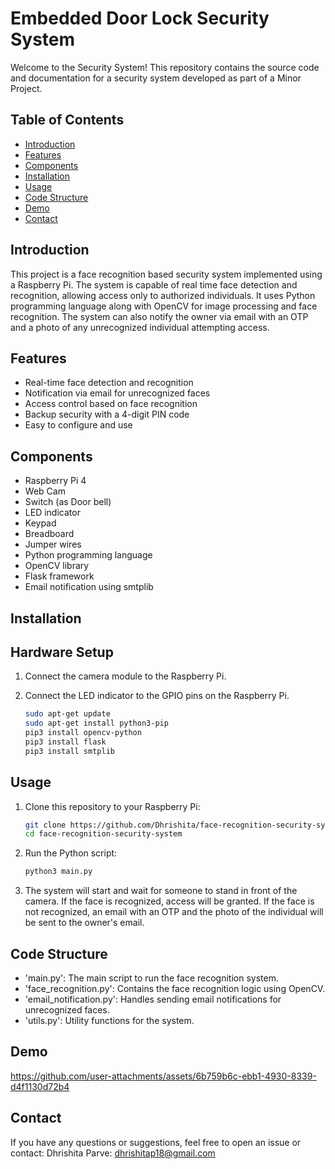 # Embedded Door Lock Security System

Welcome to the Security System! This repository contains the source code and documentation for a security system developed as part of a Minor Project.

## Table of Contents

- [Introduction](#introduction)
- [Features](#features)
- [Components](#components)
- [Installation](#installation)
- [Usage](#usage)
- [Code Structure](#code-structure)
- [Demo](#demo)
- [Contact](#contact)

## Introduction

This project is a face recognition based security system implemented using a Raspberry Pi. The system is capable of real time face detection and recognition, allowing access only to authorized individuals. It uses Python programming language along with OpenCV for image processing and face recognition. The system can also notify the owner via email with an OTP and a photo of any unrecognized individual attempting access.

## Features

- Real-time face detection and recognition
- Notification via email for unrecognized faces
- Access control based on face recognition
- Backup security with a 4-digit PIN code
- Easy to configure and use

## Components
- Raspberry Pi 4
- Web Cam
- Switch (as Door bell)
- LED indicator
- Keypad
- Breadboard
- Jumper wires
- Python programming language
- OpenCV library
- Flask framework
- Email notification using smtplib
  
## Installation
## Hardware Setup

1. Connect the camera module to the Raspberry Pi.
2. Connect the LED indicator to the GPIO pins on the Raspberry Pi.
   
    ```bash
    sudo apt-get update
    sudo apt-get install python3-pip
    pip3 install opencv-python
    pip3 install flask
    pip3 install smtplib
    
## Usage
1. Clone this repository to your Raspberry Pi:
   
   ```bash
   git clone https://github.com/Dhrishita/face-recognition-security-system.git
   cd face-recognition-security-system
   
3. Run the Python script:
   
   ```bash
   python3 main.py

5. The system will start and wait for someone to stand in front of the camera. If the face is recognized, access will be granted. If the face is not recognized, an email with an OTP and the photo of the individual will be sent to the owner's email.

## Code Structure
- 'main.py': The main script to run the face recognition system.
- 'face_recognition.py': Contains the face recognition logic using OpenCV.
- 'email_notification.py': Handles sending email notifications for unrecognized faces.
- 'utils.py': Utility functions for the system.

## Demo

https://github.com/user-attachments/assets/6b759b6c-ebb1-4930-8339-d4f1130d72b4


## Contact
If you have any questions or suggestions, feel free to open an issue or contact:
Dhrishita Parve: dhrishitap18@gmail.com



